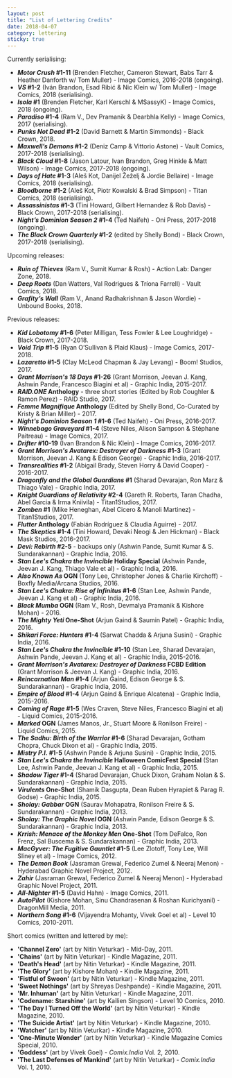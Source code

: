 ```yaml
---
layout: post
title: "List of Lettering Credits"
date: 2018-04-07
category: lettering
sticky: true
---
```

Currently serialising:

- **_Motor Crush_ #1-11** (Brenden Fletcher, Cameron Stewart, Babs Tarr &amp; Heather Danforth w/ Tom Muller) - Image Comics, 2016-2018 (ongoing).
- **_VS_ #1-2** (Iván Brandon, Esad Ribić &amp; Nic Klein w/ Tom Muller) - Image Comics, 2018 (serialising).
- **_Isola_ #1** (Brenden Fletcher, Karl Kerschl &amp; MSassyK) - Image Comics, 2018 (ongoing).
- **_Paradiso_ #1-4** (Ram V., Dev Pramanik &amp; Dearbhla Kelly) - Image Comics, 2017 (serialising).
- **_Punks Not Dead_ #1-2** (David Barnett &amp; Martin Simmonds) - Black Crown, 2018.
- **_Maxwell’s Demons_ #1-2** (Deniz Camp &amp; Vittorio Astone) - Vault Comics, 2017-2018 (serialising).
- **_Black Cloud_ #1-8** (Jason Latour, Ivan Brandon, Greg Hinkle &amp; Matt Wilson) - Image Comics, 2017-2018 (ongoing).
- **_Days of Hate_ #1-3** (Aleš Kot, Danijel Žeželj &amp; Jordie Bellaire) - Image Comics, 2018 (serialising).
- **_Bloodborne_ #1-2** (Aleš Kot, Piotr Kowalski &amp; Brad Simpson) - Titan Comics, 2018 (serialising).
- **_Assassinistas_ #1-3** (Tini Howard, Gilbert Hernandez &amp; Rob Davis) - Black Crown, 2017-2018 (serialising).
- **_Night’s Dominion Season 2_ #1-4** (Ted Naifeh) - Oni Press, 2017-2018 (ongoing).
- **_The Black Crown Quarterly_ #1-2** (edited by Shelly Bond) - Black Crown, 2017-2018 (serialising).

Upcoming releases:

- **_Ruin of Thieves_** (Ram V., Sumit Kumar &amp; Rosh) - Action Lab: Danger Zone, 2018.
- **_Deep Roots_** (Dan Watters, Val Rodrigues &amp; Tríona Farrell) - Vault Comics, 2018.
- **_Grafity’s Wall_** (Ram V., Anand Radhakrishnan &amp; Jason Wordie) - Unbound Books, 2018.

Previous releases:

- **_Kid Lobotomy_ #1-6** (Peter Milligan, Tess Fowler &amp; Lee Loughridge) - Black Crown, 2017-2018.
- **_Void Trip_ #1-5** (Ryan O’Sullivan &amp; Plaid Klaus) - Image Comics, 2017-2018.
- **_Lazaretto_ #1-5** (Clay McLeod Chapman &amp; Jay Levang) - Boom! Studios, 2017.
- **_Grant Morrison's 18 Days_ #1-26** (Grant Morrison, Jeevan J. Kang, Ashwin Pande, Francesco Biagini et al) - Graphic India, 2015-2017.
- **_RAID.ONE_ Anthology** - three short stories (Edited by Rob Coughler &amp; Ramon Perez) - RAID Studio, 2017.
- **_Femme Magnifique_ Anthology** (Edited by Shelly Bond, Co-Curated by Kristy &amp; Brian Miller) - 2017.
- **_Night's Dominion Season 1_ #1-6** (Ted Naifeh) - Oni Press, 2016-2017.
- **_Winnebago Graveyard_ #1-4** (Steve Niles, Alison Sampson &amp; Stéphane Paitreau) - Image Comics, 2017.
- **_Drifter_ #10-19** (Ivan Brandon &amp; Nic Klein) - Image Comics, 2016-2017.
- **_Grant Morrison's Avatarex: Destroyer of Darkness_ #1-3** (Grant Morrison, Jeevan J. Kang &amp; Edison George) - Graphic India, 2016-2017.
- **_Transrealities_ #1-2** (Abigail Brady, Steven Horry &amp; David Cooper) - 2016-2017.
- **_Dragonfly and the Global Guardians_ #1** (Sharad Devarajan, Ron Marz &amp; Thiago Vale) - Graphic India, 2017.
- **_Knight Guardians of Relativity_ #2-4** (Gareth R. Roberts, Taran Chadha, Abel Garcia &amp; Irma Kniivila) - Titan1Studios, 2017.
- **_Zomben_ #1** (Mike Heneghan, Abel Cicero &amp; Manoli Martinez) - Titan1Studios, 2017.
- **_Flutter_ Anthology** (Fabián Rodríguez &amp; Claudia Aguirre) - 2017.
- **_The Skeptics_ #1-4** (Tini Howard, Devaki Neogi &amp; Jen Hickman) - Black Mask Studios, 2016-2017.
- **_Devi: Rebirth_ #2-5** - backups only (Ashwin Pande, Sumit Kumar &amp; S. Sundarakannan) - Graphic India, 2016.
- **_Stan Lee's Chakra the Invincible_ Holiday Special** (Ashwin Pande, Jeevan J. Kang, Thiago Vale et al) - Graphic India, 2016.
- **_Also Known As_ OGN** (Tony Lee, Christopher Jones &amp; Charlie Kirchoff) - Boxfly Media/Arcana Studios, 2016.
- **_Stan Lee's Chakra: Rise of Infinitus_ #1-6** (Stan Lee, Ashwin Pande, Jeevan J. Kang et al) - Graphic India, 2016.
- **_Black Mumba_ OGN** (Ram V., Rosh, Devmalya Pramanik &amp; Kishore Mohan) - 2016.
- **_The Mighty Yeti_ One-Shot** (Arjun Gaind &amp; Saumin Patel) - Graphic India, 2016.
- **_Shikari Force: Hunters_ #1-4** (Sarwat Chadda &amp; Arjuna Susini) - Graphic India, 2016.
- **_Stan Lee's Chakra the Invincible_ #1-10** (Stan Lee, Sharad Devarajan, Ashwin Pande, Jeevan J. Kang et al) - Graphic India, 2015-2016.
- **_Grant Morrison's Avatarex: Destroyer of Darkness_ FCBD Edition** (Grant Morrison &amp; Jeevan J. Kang) - Graphic India, 2016.
- **_Reincarnation Man_ #1-4** (Arjun Gaind, Edison George &amp; S. Sundarakannan) - Graphic India, 2016.
- **_Empire of Blood_ #1-4** (Arjun Gaind &amp; Enrique Alcatena) - Graphic India, 2015-2016.
- **_Coming of Rage_ #1-5** (Wes Craven, Steve Niles, Francesco Biagini et al) - Liquid Comics, 2015-2016.
- **_Marked_ OGN** (James Manos, Jr., Stuart Moore &amp; Ronilson Freire) - Liquid Comics, 2015.
- **_The Sadhu: Birth of the Warrior_ #1-6** (Sharad Devarajan, Gotham Chopra, Chuck Dixon et al) - Graphic India, 2015.
- **_Mistry P.I._ #1-5** (Ashwin Pande &amp; Arjuna Susini) - Graphic India, 2015.
- **_Stan Lee's Chakra the Invincible_ Halloween ComicFest Special** (Stan Lee, Ashwin Pande, Jeevan J. Kang et al) - Graphic India, 2015.
- **_Shadow Tiger_ #1-4** (Sharad Devarajan, Chuck Dixon, Graham Nolan &amp; S. Sundarakannan) - Graphic India, 2015.
- **_Virulents_ One-Shot** (Shamik Dasgupta, Dean Ruben Hyrapiet &amp; Parag R. Godse) - Graphic India, 2015.
- **_Sholay: Gabbar_ OGN** (Saurav Mohapatra, Ronilson Freire &amp; S. Sundarakannan) - Graphic India, 2013.
- **_Sholay: The Graphic Novel_ OGN** (Ashwin Pande, Edison George &amp; S. Sundarakannan) - Graphic India, 2013.
- **_Krrish: Menace of the Monkey Men_ One-Shot** (Tom DeFalco, Ron Frenz, Sal Buscema &amp; S. Sundarakannan) - Graphic India, 2013.
- **_MacGyver: The Fugitive Gauntlet_ #1-5** (Lee Zlotoff, Tony Lee, Will Sliney et al) - Image Comics, 2012.
- **_The Demon Book_** (Jasraman Grewal, Federico Zumel &amp; Neeraj Menon) - Hyderabad Graphic Novel Project, 2012.
- **_Zahir_** (Jasraman Grewal, Federico Zumel &amp; Neeraj Menon) - Hyderabad Graphic Novel Project, 2011.
- **_All-Nighter_ #1-5** (David Hahn) - Image Comics, 2011.
- **_AutoPilot_** (Kishore Mohan, Sinu Chandrasenan &amp; Roshan Kurichyanil) - DragonMill Media, 2011.
- **_Northern Song_ #1-6** (Vijayendra Mohanty, Vivek Goel et al) - Level 10 Comics, 2010-2011.

Short comics (written and lettered by me):

- **'Channel Zero'** (art by Nitin Veturkar) - Mid-Day, 2011.
- **'Chains'** (art by Nitin Veturkar) - Kindle Magazine, 2011.
- **'Death's Head'** (art by Nitin Veturkar) - Kindle Magazine, 2011.
- **'The Glory'** (art by Kishore Mohan) - Kindle Magazine, 2011.
- **'Fistful of Swoon'** (art by Nitin Veturkar) - Kindle Magazine, 2011.
- **'Sweet Nothings'** (art by Shreyas Deshpande) - Kindle Magazine, 2011.
- **'Mr. Inhuman'** (art by Nitin Veturkar) - Kindle Magazine, 2011.
- **'Codename: Starshine'** (art by Kailien Singson) - Level 10 Comics, 2010.
- **'The Day I Turned Off the World'** (art by Nitin Veturkar) - Kindle Magazine, 2010.
- **'The Suicide Artist'** (art by Nitin Veturkar) - Kindle Magazine, 2010.
- **'Watcher'** (art by Nitin Veturkar) - Kindle Magazine, 2010.
- **'One-Minute Wonder'** (art by Nitin Veturkar) - Kindle Magazine Comics Special, 2010.
- **'Goddess'** (art by Vivek Goel) - _Comix.India_ Vol. 2, 2010.
- **'The Last Defenses of Mankind'** (art by Nitin Veturkar) - _Comix.India_ Vol. 1, 2010.